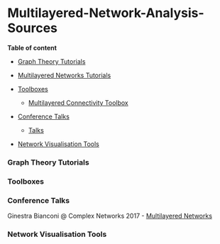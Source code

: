 # Multilayered-Network-Analysis-Sources

**Table of content**

* [Graph Theory Tutorials](#graph-theory-tutorials)

* [Multilayered Networks Tutorials](#multilayered-networks-tutorials)


* [Toolboxes](#Toolboxes)
  + [Multilayered Connectivity Toolbox](#multilayered-connectivity-toolbox)
  
* [Conference Talks](#conference-talks)
  + [Talks](#ohbm-talks)
 
  
* [Network Visualisation Tools](#network-visualisation-tools)


  
  
  
### Graph Theory Tutorials

### Toolboxes

### Conference Talks

Ginestra Bianconi @ Complex Networks 2017 - [Multilayered Networks](https://www.amazon.co.uk/gp/product/B07H89V3BB/ref=ppx_yo_dt_b_asin_title_o01_s00?ie=UTF8&psc=1)

### Network Visualisation Tools

